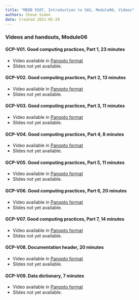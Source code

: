 ```yaml
---
title: "MEDB 5507, Introduction to SAS, Module06, Videos"
authors: Steve Simon
date: Created 2021-05-29
---
```


### Videos and handouts, Module06

#### GCP-V01. Good computing practices, Part 1, 23 minutes

+ Video available in [Panopto format][gcp1]
+ Slides not yet available.

#### GCP-V02. Good computing practices, Part 2, 13 minutes

+ Video available in [Panopto format][gcp2]
+ Slides not yet available.

#### GCP-V03. Good computing practices, Part 3, 11 minutes

+ Video available in [Panopto format][gcp3]
+ Slides not yet available.

#### GCP-V04. Good computing practices, Part 4, 8 minutes

+ Video available in [Panopto format][gcp4]
+ Slides not yet available.

#### GCP-V05. Good computing practices, Part 5, 11 minutes

+ Video available in [Panopto format][gcp5]
+ Slides not yet available.

#### GCP-V06. Good computing practices, Part 6, 20 minutes

+ Video available in [Panopto format][gcp6]
+ Slides not yet available.

#### GCP-V07. Good computing practices, Part 7, 14 minutes

+ Video available in [Panopto format][gcp7]
+ Slides not yet available.

#### GCP-V08. Documentation header, 20 minutes

+ Video available in [Panopto format][gcp8]
+ Slides not yet available.

#### GCP-V09. Data dictionary, 7 minutes

+ Video available in [Panopto format][gcp9]
+ Slides not yet available.

[gcp1]: https://umkc.hosted.panopto.com/Panopto/Pages/Viewer.aspx?id=55cf0d09-3647-4135-8354-ab1901530b60
[gcp2]: https://umkc.hosted.panopto.com/Panopto/Pages/Viewer.aspx?id=c4813050-49b8-4ff3-a649-ab190159a79c
[gcp3]: https://umkc.hosted.panopto.com/Panopto/Pages/Viewer.aspx?id=88c130ee-7317-490f-b6af-ab19015daa71
[gcp4]: https://umkc.hosted.panopto.com/Panopto/Pages/Viewer.aspx?id=4fb06e69-fb02-429b-bb08-ab1901610c71
[gcp5]: https://umkc.hosted.panopto.com/Panopto/Pages/Viewer.aspx?id=ddc5da52-8300-4f12-996e-ab1901641800
[gcp6]: https://umkc.hosted.panopto.com/Panopto/Pages/Viewer.aspx?id=681ca99d-55bf-4c7c-a1e4-ab190167c797
[gcp7]: https://umkc.hosted.panopto.com/Panopto/Pages/Viewer.aspx?id=31ad3ca7-2db7-4d1d-a5a8-ab19016db1c6
[gcp8]: https://umkc.hosted.panopto.com/Panopto/Pages/Viewer.aspx?id=7d2c7fa4-8d74-45d2-a5ce-aa920149c1cb
[gcp9]: https://umkc.hosted.panopto.com/Panopto/Pages/Viewer.aspx?id=1aea13b5-e635-42df-9227-aa92015cdc9b
